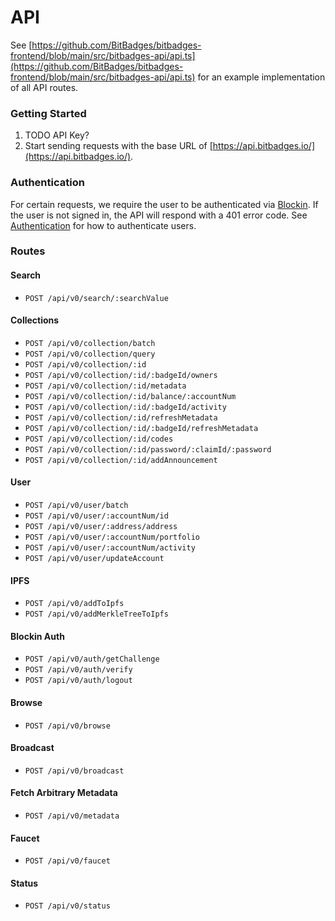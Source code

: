 # API

See [https://github.com/BitBadges/bitbadges-frontend/blob/main/src/bitbadges-api/api.ts](https://github.com/BitBadges/bitbadges-frontend/blob/main/src/bitbadges-api/api.ts) for an example implementation of all API routes.

### Getting Started

1. TODO API Key?
2. Start sending requests with the base URL of [https://api.bitbadges.io/](https://api.bitbadges.io/).

### Authentication

For certain requests, we require the user to be authenticated via [Blockin](http://localhost:5000/o/7VSYQvtb1QtdWFsEGoUn/s/AwjdYgEsUkK9cCca5DiU/). If the user is not signed in, the API will respond with a 401 error code. See [Authentication](authentication.md) for how to authenticate users.

### **Routes**

#### Search

* `POST /api/v0/search/:searchValue`

#### Collections

* `POST /api/v0/collection/batch`
* `POST /api/v0/collection/query`
* `POST /api/v0/collection/:id`
* `POST /api/v0/collection/:id/:badgeId/owners`
* `POST /api/v0/collection/:id/metadata`
* `POST /api/v0/collection/:id/balance/:accountNum`
* `POST /api/v0/collection/:id/:badgeId/activity`
* `POST /api/v0/collection/:id/refreshMetadata`
* `POST /api/v0/collection/:id/:badgeId/refreshMetadata`
* `POST /api/v0/collection/:id/codes`
* `POST /api/v0/collection/:id/password/:claimId/:password`
* `POST /api/v0/collection/:id/addAnnouncement`

#### User

* `POST /api/v0/user/batch`
* `POST /api/v0/user/:accountNum/id`
* `POST /api/v0/user/:address/address`
* `POST /api/v0/user/:accountNum/portfolio`
* `POST /api/v0/user/:accountNum/activity`
* `POST /api/v0/user/updateAccount`

#### IPFS

* `POST /api/v0/addToIpfs`
* `POST /api/v0/addMerkleTreeToIpfs`

#### Blockin Auth

* `POST /api/v0/auth/getChallenge`
* `POST /api/v0/auth/verify`
* `POST /api/v0/auth/logout`

#### Browse

* `POST /api/v0/browse`

#### Broadcast

* `POST /api/v0/broadcast`

#### Fetch Arbitrary Metadata

* `POST /api/v0/metadata`

#### Faucet

* `POST /api/v0/faucet`

#### Status

* `POST /api/v0/status`

